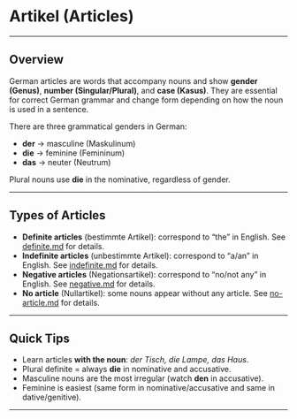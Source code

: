 # Artikel (Articles)

---

## Overview

German articles are words that accompany nouns and show **gender (Genus)**, **number (Singular/Plural)**, and **case (Kasus)**. They are essential for correct German grammar and change form depending on how the noun is used in a sentence.

There are three grammatical genders in German:
- **der** → masculine (Maskulinum)
- **die** → feminine (Femininum)
- **das** → neuter (Neutrum)

Plural nouns use **die** in the nominative, regardless of gender.

---

## Types of Articles

- **Definite articles** (bestimmte Artikel): correspond to “the” in English. See [definite.md](definite.md) for details.
- **Indefinite articles** (unbestimmte Artikel): correspond to “a/an” in English. See [indefinite.md](indefinite.md) for details.
- **Negative articles** (Negationsartikel): correspond to “no/not any” in English. See [negative.md](negative.md) for details.
- **No article** (Nullartikel): some nouns appear without any article. See [no-article.md](no-article.md) for details.

---

## Quick Tips

- Learn articles **with the noun**: *der Tisch, die Lampe, das Haus*.
- Plural definite = always **die** in nominative and accusative.
- Masculine nouns are the most irregular (watch **den** in accusative).
- Feminine is easiest (same form in nominative/accusative and same in dative/genitive).

---
